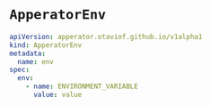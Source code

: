 # `ApperatorEnv`

``` yaml
apiVersion: apperator.otaviof.github.io/v1alpha1
kind: ApperatorEnv
metadata:
  name: env
spec:
  env:
    - name: ENVIRONMENT_VARIABLE
      value: value
```
